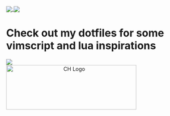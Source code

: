 <a href="https://github.com/beauwilliams/beauwilliams">
  <img align="center" src="https://github-readme-stats.vercel.app/api?username=beauwilliams&show_icons=true&theme=gruvbox" />
</a>
<a href="https://github.com/beauwilliams/beauwilliams">
  <img align="center" src="https://github-readme-stats.vercel.app/api/top-langs/?username=beauwilliams&langs_count=8&layout=compact&theme=gruvbox" />
</a>

# Check out my dotfiles for some vimscript and lua inspirations
<a href="https://github.com/beauwilliams/dotfiles">
  <img align="center" src="https://github-readme-stats.vercel.app/api/pin/?username=beauwilliams&repo=dotfiles&show_owner=true" />
</a>


<style type="text/css">
.centerImage
{
 text-align:center;
 display:block;
}
</style>

<img src="https://github-readme-stats.vercel.app/api/pin/?username=beauwilliams&repo=dotfiles&show_owner=true" class="centerImage" alt="CH Logo" height="120" width="350">

<!--![Top Languages Card](https://github-readme-stats.vercel.app/api/top-langs/?username=beauwilliams&theme=gruvbox)

<!--
**beauwilliams/beauwilliams** is a ✨ _special_ ✨ repository because its `README.md` (this file) appears on your GitHub profile.

Here are some ideas to get you started:

- 🔭 I’m currently working on ...
- 🌱 I’m currently learning ...
- 👯 I’m looking to collaborate on ...
- 🤔 I’m looking for help with ...
- 💬 Ask me about ...
- 📫 How to reach me: ...
- 😄 Pronouns: ...
- ⚡ Fun fact: ...
-->
